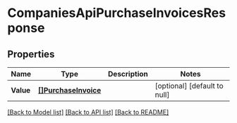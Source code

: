 # CompaniesApiPurchaseInvoicesResponse

## Properties
Name | Type | Description | Notes
------------ | ------------- | ------------- | -------------
**Value** | [**[]PurchaseInvoice**](purchaseInvoice.md) |  | [optional] [default to null]

[[Back to Model list]](../README.md#documentation-for-models) [[Back to API list]](../README.md#documentation-for-api-endpoints) [[Back to README]](../README.md)


